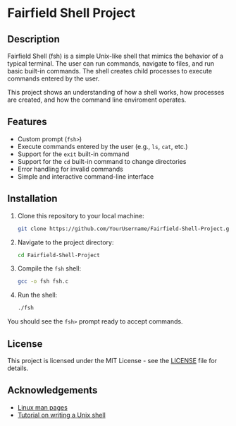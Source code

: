 # Fairfield Shell Project

## Description
Fairfield Shell (fsh) is a simple Unix-like shell that mimics the behavior of a typical terminal. The user can run commands, navigate to files, and run basic built-in commands. The shell creates child processes to execute commands entered by the user.


This project shows an understanding of how a shell works, how processes are created, and how the command line enviroment operates. 
## Features

- Custom prompt (`fsh>`)
- Execute commands entered by the user (e.g., `ls`, `cat`, etc.)
- Support for the `exit` built-in command
- Support for the `cd` built-in command to change directories
- Error handling for invalid commands
- Simple and interactive command-line interface

## Installation

1. Clone this repository to your local machine:

    ```bash
    git clone https://github.com/YourUsername/Fairfield-Shell-Project.git
    ```

2. Navigate to the project directory:

    ```bash
    cd Fairfield-Shell-Project
    ```

3. Compile the `fsh` shell:

    ```bash
    gcc -o fsh fsh.c
    ```

4. Run the shell:

    ```bash
    ./fsh
    ```

You should see the `fsh>` prompt ready to accept commands.

## License

This project is licensed under the MIT License - see the [LICENSE](LICENSE) file for details.

## Acknowledgements

- [Linux man pages](https://man7.org/linux/man-pages/)
- [Tutorial on writing a Unix shell](https://www.tutorialspoint.com/unix/unix-commands.htm)
